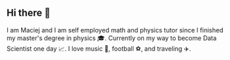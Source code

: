 ## Hi there 👋

I am Maciej and I am self employed math and physics tutor since I finished my master's degree in physics 🎓. Currently on my way to become Data Scientist one day 📈. I love music 🎸, football ⚽, and traveling ✈️.

<!--
**maciekd777/maciekd777** is a ✨ _special_ ✨ repository because its `README.md` (this file) appears on your GitHub profile.

Here are some ideas to get you started:

- 🔭 I’m currently working on ...
- 🌱 I’m currently learning ...
- 👯 I’m looking to collaborate on ...
- 🤔 I’m looking for help with ...
- 💬 Ask me about ...
- 📫 How to reach me: ...
- 😄 Pronouns: ...
- ⚡ Fun fact: ...
-->
